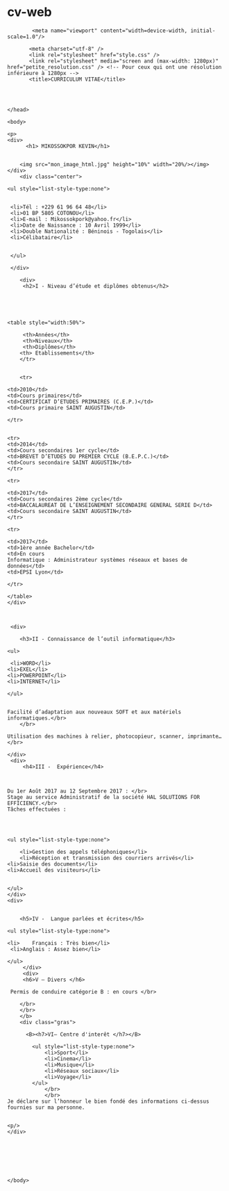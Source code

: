 # cv-web<!DOCTYPE html>
<html>
     <head>
		
			<meta name="viewport" content="width=device-width, initial-scale=1.0"/>

	       <meta charset="utf-8" />
		   <link rel="stylesheet" href="style.css" />
		   <link rel="stylesheet" media="screen and (max-width: 1280px)" href="petite_resolution.css" /> <!-- Pour ceux qui ont une résolution inférieure à 1280px -->
		   <title>CURRICULUM VITAE</title>
		   

 

	</head>
    
    <body>
	
	<p>
	<div>
		  <h1> MIKOSSOKPOR KEVIN</h1> 


		<img src="mon_image_html.jpg" height="10%" width="20%/></img></div>
        <div class="center"> 
		 
	<ul style="list-style-type:none">
	 
	 
	 <li>Tél : +229 61 96 64 48</li>
     <li>01 BP 5805 COTONOU</li>
     <li>E-mail : Mikossokpork@yahoo.fr</li>
     <li>Date de Naissance : 10 Avril 1999</li>
     <li>Double Nationalité : Béninois - Togolais</li> 
     <li>Célibataire</li>
	 
	 
	 </ul>
	 
	 </div>
	
		<div>
	     <h2>I - Niveau d’étude et diplômes obtenus</h2>
		 
		 
		 
		 
		 
	<table style="width:50%">
	
	
  <tr>
		 
		 <th>Années</th>
		 <th>Niveaux</th>
		 <th>Diplômes</th>
		<th> Etablissements</th>
		</tr>
		
		
		<tr>
		
	<td>2010</td>
	<td>Cours primaires</td>
	<td>CERTIFICAT D’ETUDES PRIMAIRES (C.E.P.)</td>
	<td>Cours primaire SAINT AUGUSTIN</td>
	
	</tr>
	
	
	<tr>
	<td>2014</td>
	<td>Cours secondaires 1er cycle</td>
 	<td>BREVET D’ETUDES DU PREMIER CYCLE (B.E.P.C.)</td>
	<td>Cours secondaire SAINT AUGUSTIN</td>
	</tr>
	
	<tr>
	
	<td>2017</td>
	<td>Cours secondaires 2ème cycle</td>
	<td>BACCALAUREAT DE L’ENSEIGNEMENT SECONDAIRE GENERAL SERIE D</td>
	<td>Cours secondaire SAINT AUGUSTIN</td>
	</tr>
	
	<tr>

	<td>2017</td>
	<td>1ère année Bachelor</td>
  	<td>En cours
	Informatique : Administrateur systèmes réseaux et bases de données</td>
	<td>EPSI Lyon</td>
	
	</tr>
	
	</table>
	</div>
	
	
	
	 <div>

	    <h3>II - Connaissance de l’outil informatique</h3>
		
	<ul>
	
	 <li>WORD</li>
	<li>EXEL</li>
	<li>POWERPOINT</li>
	<li>INTERNET</li>
	
	</ul>
	
	
	Facilité d’adaptation aux nouveaux SOFT et aux matériels informatiques.</br>
		</br>

	Utilisation des machines à relier, photocopieur, scanner, imprimante…</br>
	
	</div>
     <div>	
	     <h4>III -  Expérience</h4>
		 
	
	
	Du 1er Août 2017 au 12 Septembre 2017 : </br>
	Stage au service Administratif de la société HAL SOLUTIONS FOR EFFICIENCY.</br>
	Tâches effectuées :
	
	
	
	
	<ul style="list-style-type:none">
	
		<li>Gestion des appels téléphoniques</li>
		<li>Réception et transmission des courriers arrivés</li>
	<li>Saisie des documents</li>
	<li>Accueil des visiteurs</li>
	
	
	</ul>
	</div>
	<div>
	 
	    
		<h5>IV -  Langue parlées et écrites</h5>
		
	<ul style="list-style-type:none">
	
	<li>	Français : Très bien</li>
	 <li>Anglais : Assez bien</li>
	 
	</ul>
	     </div>
		 <div>
		 <h6>V – Divers </h6>
		 
	 Permis de conduire catégorie B : en cours </br>
	 
		</br>
		</br>
		</b>
		<div class="gras">
	        
	      <B><h7>VI– Centre d'interêt </h7></B>
	
			<ul style="list-style-type:none">
				<li>Sport</li>
				<li>Cinema</li>
				<li>Musique</li>
				<li>Réseaux sociaux</li>
				<li>Voyage</li>
			</ul>	
				</br>
				</br>
	Je déclare sur l’honneur le bien fondé des informations ci-dessus fournies sur ma personne.
	
	
	<p/>
	</div>
	
	
	
	
	
	
	
	</body>



	 
